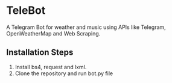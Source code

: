 

# TeleBot

A Telegram Bot for weather and music using APIs like Telegram, OpenWeatherMap and Web Scraping.


## Installation Steps

1. Install bs4, request and lxml.
2. Clone the repository and run bot.py file

